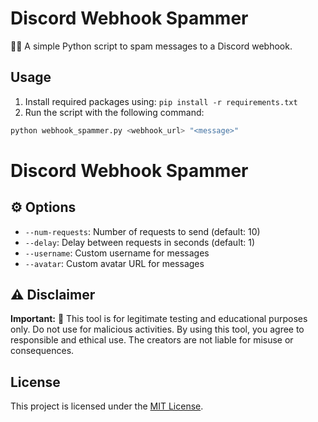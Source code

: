 # Discord Webhook Spammer

🤖📨 A simple Python script to spam messages to a Discord webhook.

## Usage

1. Install required packages using: `pip install -r requirements.txt`
2. Run the script with the following command:

```bash
python webhook_spammer.py <webhook_url> "<message>" 
```
# Discord Webhook Spammer

## ⚙️ Options

- `--num-requests`: Number of requests to send (default: 10)
- `--delay`: Delay between requests in seconds (default: 1)
- `--username`: Custom username for messages
- `--avatar`: Custom avatar URL for messages

## ⚠️ Disclaimer

**Important:** 🚫 This tool is for legitimate testing and educational purposes only. Do not use for malicious activities. By using this tool, you agree to responsible and ethical use. The creators are not liable for misuse or consequences.

## License

This project is licensed under the [MIT License](LICENSE).
